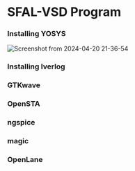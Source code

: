 # SFAL-VSD Program

### Installing YOSYS
![Screenshot from 2024-04-20 21-36-54](https://github.com/naruto2705/SFAL-VSD-Bharath/assets/34330742/e4763fb2-f6b6-4bd5-8642-77f491c8a031)

### Installing Iverlog


### GTKwave

### OpenSTA

### ngspice

### magic

### OpenLane


